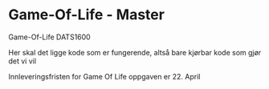 # Game-Of-Life - Master
Game-Of-Life DATS1600

Her skal det ligge kode som er fungerende, altså bare kjørbar kode som gjør det vi vil

Innleveringsfristen for Game Of Life oppgaven er 22. April
